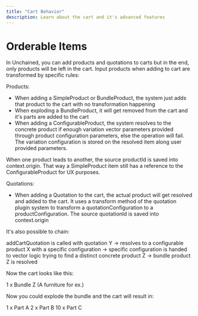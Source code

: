 ```yaml
---
title: "Cart Behavior"
description: Learn about the cart and it's advanced features
---
```


# Orderable Items

In Unchained, you can add products and quotations to carts but in the end, only products will be left in the cart. Input products when adding to cart are transformed by specific rules:

Products:

- When adding a SimpleProduct or BundleProduct, the system just adds that product to the cart with no transformation happening
- When exploding a BundleProduct, it will get removed from the cart and it's parts are added to the cart
- When adding a ConfigurableProduct, the system resolves to the concrete product if enough variation vector parameters provided through product configuration parameters, else the operation will fail. The variation configuration is stored on the resolved item along user provided parameters.

When one product leads to another, the source productId is saved into context.origin. That way a SimpleProduct item still has a reference to the ConfigurableProduct for UX purposes.

Quotations:

- When adding a Quotation to the cart, the actual product will get resolved and added to the cart. It uses a transform method of the quotation plugin system to transform a quotationConfiguration to a productConfiguration. The source quotationId is saved into context.origin

It's also possible to chain:

addCartQuotation is called with quotation Y
-> resolves to a configurable product X with a specific configuration
-> specific configuration is handed to vector logic trying to find a distinct concrete product Z
-> bundle product Z is resolved

Now the cart looks like this:

1 x Bundle Z (A furniture for ex.)

Now you could explode the bundle and the cart will result in:

1 x Part A
2 x Part B
10 x Part C
